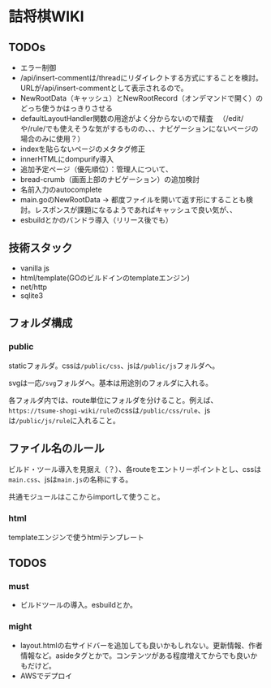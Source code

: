 # 詰将棋WIKI

## TODOs

- エラー制御
- /api/insert-commentは/threadにリダイレクトする方式にすることを検討。URLが/api/insert-commentとして表示されるので。
- NewRootData（キャッシュ）とNewRootRecord（オンデマンドで開く）のどっち使うかはっきりさせる
- defaultLayoutHandler関数の用途がよく分からないので精査
　（/edit/や/rule/でも使えそうな気がするものの、、、ナビゲーションにないページの場合のみに使用？）
- indexを貼らないページのメタタグ修正
- innerHTMLにdompurify導入
- 追加予定ページ（優先順位）：管理人について、
- bread-crumb（画面上部のナビゲーション）の追加検討
- 名前入力のautocomplete
- main.goのNewRootData -> 都度ファイルを開いて返す形にすることも検討。レスポンスが課題になるようであればキャッシュで良い気が、、
- esbuildとかのバンドラ導入（リリース後でも）

## 技術スタック

- vanilla js
- html/template(GOのビルドインのtemplateエンジン)
- net/http
- sqlite3 

## フォルダ構成

### public

staticフォルダ。cssは```/public/css```、jsは```/public/js```フォルダへ。

svgは一応```/svg```フォルダへ。基本は用途別のフォルダに入れる。

各フォルダ内では、route単位にフォルダを分けること。例えば、```https://tsume-shogi-wiki/rule```のcssは```/public/css/rule```、jsは```/public/js/rule```に入れること。

## ファイル名のルール

ビルド・ツール導入を見据え（？）、各routeをエントリーポイントとし、cssは```main.css```、jsは```main.js```の名称にする。

共通モジュールはここからimportして使うこと。

### html

templateエンジンで使うhtmlテンプレート

## TODOS

### must

- ビルドツールの導入。esbuildとか。

### might

- layout.htmlの右サイドバーを追加しても良いかもしれない。更新情報、作者情報など。asideタグとかで。コンテンツがある程度増えてからでも良いかもだけど。
- AWSでデプロイ

